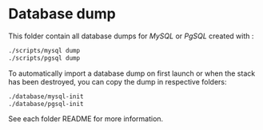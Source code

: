# Database dump

This folder contain all database dumps for _MySQL_ or _PgSQL_ created with :

```bash
./scripts/mysql dump
./scripts/pgsql dump
```

To automatically import a database dump on first launch or when the stack has been destroyed, you can copy the dump in respective folders:

```bash
./database/mysql-init
./database/pgsql-init
```

See each folder README for more information.
